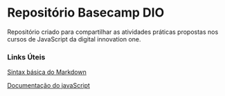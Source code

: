 # Repositório Basecamp DIO
Repositório criado para compartilhar as atividades práticas propostas nos cursos de JavaScript da digital innovation one.



### Links Úteis 

[Sintax básica do Markdown](https://www.markdownguide.org/basic-syntax/)

[Documentação do javaScript](https://developer.mozilla.org/pt-BR/docs/Web/JavaScript)

